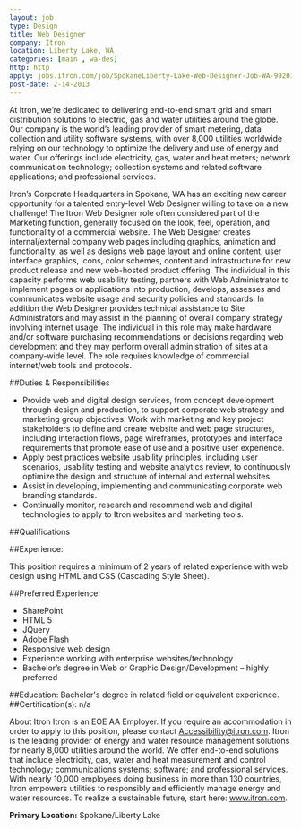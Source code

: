 ```yaml
---
layout: job
type: Design
title: Web Designer
company: Itron
location: Liberty Lake, WA
categories: [main , wa-des]
http: http
apply: jobs.itron.com/job/SpokaneLiberty-Lake-Web-Designer-Job-WA-99201/2425911/?feedId=1025?utm_source=workcreative.net
post-date: 2-14-2013
---
```


At Itron, we’re dedicated to delivering end-to-end smart grid and smart distribution solutions to electric, gas and water utilities around the globe. Our company is the world’s leading provider of smart metering, data collection and utility software systems, with over 8,000 utilities worldwide relying on our technology to optimize the delivery and use of energy and water. Our offerings include electricity, gas, water and heat meters; network communication technology; collection systems and related software applications; and professional services.

Itron’s Corporate Headquarters in Spokane, WA has an exciting new career opportunity for a talented entry-level Web Designer willing to take on a new challenge! The Itron Web Designer role often considered part of the Marketing function, generally focused on the look, feel, operation, and functionality of a commercial website. The Web Designer creates internal/external company web pages including graphics, animation and functionality, as well as designs web page layout and online content, user interface graphics, icons, color schemes, content and infrastructure for new product release and new web-hosted product offering. The individual in this capacity performs web usability testing, partners with Web Administrator to implement pages or applications into production, develops, assesses and communicates website usage and security policies and standards. In addition the Web Designer provides technical assistance to Site Administrators and may assist in the planning of overall company strategy involving internet usage. The individual in this role may make hardware and/or software purchasing recommendations or decisions regarding web development and they may perform overall administration of sites at a company-wide level. The role requires knowledge of commercial internet/web tools and protocols.

##Duties & Responsibilities

*  Provide web and digital design services, from concept development through design and production, to support corporate web strategy and marketing group objectives. Work with marketing and key project stakeholders to define and create website and web page structures, including interaction flows, page wireframes, prototypes and interface requirements that promote ease of use and a positive user experience.
*  Apply best practices website usability principles, including user scenarios, usability testing and website analytics review, to continuously optimize the design and structure of internal and external websites.
*  Assist in developing, implementing and communicating corporate web branding standards.
*  Continually monitor, research and recommend web and digital technologies to apply to Itron websites and marketing tools.

##Qualifications


##Experience:

This position requires a minimum of 2 years of related experience with web design using HTML and CSS (Cascading Style Sheet).

##Preferred Experience:

*  SharePoint
*  HTML 5
*  JQuery
*  Adobe Flash
*  Responsive web design
*  Experience working with enterprise websites/technology
*  Bachelor’s degree in Web or Graphic Design/Development – highly preferred

##Education: 
Bachelor's degree in related field or equivalent experience.
##Certification(s):
 n/a


About Itron Itron is an EOE AA Employer. If you require an accommodation in order to apply to this position, please contact Accessibility@itron.com. Itron is the leading provider of energy and water resource management solutions for nearly 8,000 utilities around the world. We offer end-to-end solutions that include electricity, gas, water and heat measurement and control technology; communications systems; software; and professional services. With nearly 10,000 employees doing business in more than 130 countries, Itron empowers utilities to responsibly and efficiently manage energy and water resources. To realize a sustainable future, start here: www.itron.com.

**Primary Location:** Spokane/Liberty Lake  
